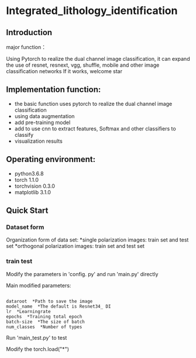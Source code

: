 # Integrated_lithology_identification


## Introduction

major function：

Using Pytorch to realize the dual channel image classification, it can expand the use of resnet, resnext, vgg, shuffle, mobile and other image classification networks
If it works, welcome star

## Implementation function:
* the basic function uses pytorch to realize the dual channel image classification
* using data augmentation
* add pre-training model
* add to use cnn to extract features, Softmax and other classifiers to classify
* visualization results

## Operating environment:
* python3.6.8
* torch 1.1.0
* torchvision 0.3.0
* matplotlib 3.1.0

## Quick Start

### Dataset form
 Organization form of data set:
*single polarization images: train set and test set
*orthogonal polarization images: train set and test set

### train test

Modify the parameters in 'config. py' and run 'main.py' directly


Main modified parameters:

```

dataroot  *Path to save the image
model_name  *The default is Resnet34_ DI
lr  *Learningrate
epochs  *Training total epoch
batch-size  *The size of batch
num_classes  *Number of types

```

Run 'main_test.py' to test

Modify the torch.load("*")
